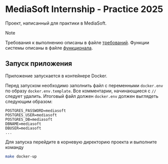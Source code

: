 # MediaSoft Internship - Practice 2025

Проект, написанный для практики в MediaSoft.

> [!NOTE]
> Требования к выполнению описаны в файле [требований](docs/requirements.md).
> Функции системы описаны в файле [функционала](docs/features.md).


## Запуск приложения
Приложение запускается в контейнере Docker.

Перед запуском необходимо заполнить файл с переменными `docker.env` по образу `docker.env.template`. Все комментарии, начинающиеся с `//` следует удалить. Итоговый файл должен `docker.env` должен выглядеть следующим образом:
```env
POSTGRES_PASSWORD=mediasoft
POSTGRES_USER=mediasoft
POSTGRES_DB=mediasoft
DBNAME=mediasoft
DBUSER=mediasoft
...
```

Для запуска перейдите в корневую директорию проекта и выполните команду
```bash
make docker-up
```
